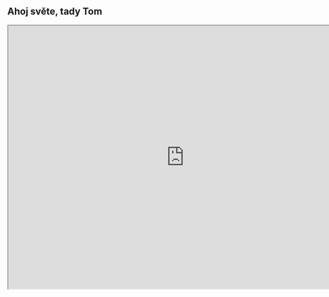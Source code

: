 ## Ahoj světe, tady Tom
<iframe src="https://uploads.knightlab.com/storymapjs/159ab245b7630bf50194ae4de236fce7/hustiske-valky/index.html" width=800 height=600></iframe>
